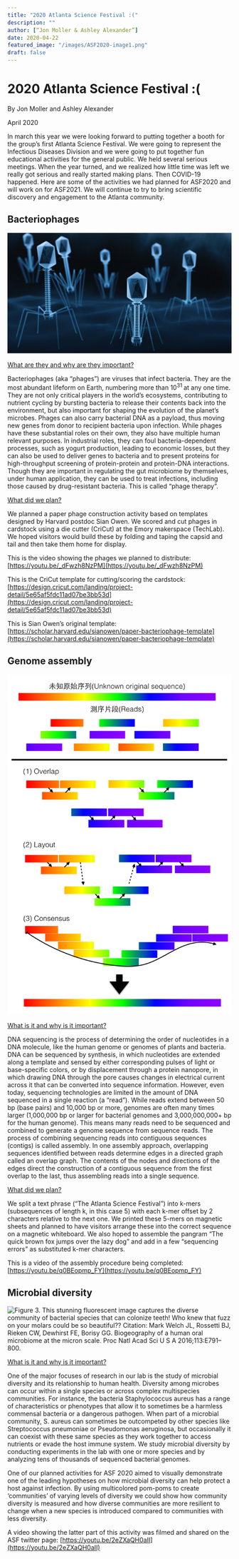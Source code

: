 ```yaml
---
title: "2020 Atlanta Science Festival :("
description: ""
author: [“Jon Moller & Ashley Alexander”]
date: 2020-04-22
featured_image: "/images/ASF2020-image1.png"
draft: false
---
```



# 2020 Atlanta Science Festival :(

By Jon Moller and Ashley Alexander

April 2020

In march this year we were looking forward to putting together a booth for the group’s first Atlanta Science Festival.  We were going to represent the Infectious Diseases Division and we were going to put together fun educational activities for the general public. We held several serious meetings.  When the year turned, and we realized how little time was left we really got serious and really started making plans.  Then COVID-19 happened.  Here are some of the activities we had planned for ASF2020 and will work on for ASF2021.  We will continue to try to bring scientific discovery and engagement to the Atlanta community. 


## Bacteriophages


![Figure 1: Phages attaching to the surface of a bacterial cell, sometimes only with tail fibers and other times with tail fibers and baseplate. Source: Gut Microbiota For Health/European Society of Neurogastroenterology and Motility.](/images/ASF2020-image1.png)


<span style="text-decoration:underline;">What are they and why are they important? </span>

Bacteriophages (aka “phages”) are viruses that infect bacteria.  They are the most abundant lifeform on Earth, numbering more than 10<sup>31 </sup>at any one time. They are not only critical players in the world’s ecosystems, contributing to nutrient cycling by bursting bacteria to release their contents back into the environment, but also important for shaping the evolution of the planet’s microbes. Phages can also carry bacterial DNA as a payload, thus moving new genes from donor to recipient bacteria upon infection. While phages have these substantial roles on their own, they also have multiple human relevant purposes. In industrial roles, they can foul bacteria-dependent processes, such as yogurt production, leading to economic losses, but they can also be used to deliver genes to bacteria and to present proteins for high-throughput screening of protein-protein and protein-DNA interactions. Though they are important in regulating the gut microbiome by themselves, under human application, they can be used to treat infections, including those caused by drug-resistant bacteria. This is called “phage therapy”.

<span style="text-decoration:underline;">What did we plan? </span>

We planned a paper phage construction activity based on templates designed by Harvard postdoc Sian Owen. We scored and cut phages in cardstock using a die cutter (CriCut) at the Emory makerspace (TechLab). We hoped visitors would build these by folding and taping the capsid and tail and then take them home for display.

This is the video showing the phages we planned to distribute: [https://youtu.be/_dFwzh8NzPM](https://youtu.be/_dFwzh8NzPM)

This is the CriCut template for cutting/scoring the cardstock: [https://design.cricut.com/landing/project-detail/5e65af5fdc11ad07be3bb53d](https://design.cricut.com/landing/project-detail/5e65af5fdc11ad07be3bb53d)

This is Sian Owen’s original template: [https://scholar.harvard.edu/sianowen/paper-bacteriophage-template](https://scholar.harvard.edu/sianowen/paper-bacteriophage-template)


## Genome assembly

![Figure 2. Overlap-layout-consensus algorithm for sequence assembly. Source: Wikimedia Commons](/images/ASF2020-image2.png)

<span style="text-decoration:underline;">What is it and why is it important? </span>

DNA sequencing is the process of determining the order of nucleotides in a DNA molecule, like the human genome or genomes of plants and bacteria. DNA can be sequenced by synthesis, in which nucleotides are extended along a template and sensed by either corresponding pulses of light or base-specific colors, or by displacement through a protein nanopore, in which drawing DNA through the pore causes changes in electrical current across it that can be converted into sequence information. However, even today, sequencing technologies are limited in the amount of DNA sequenced in a single reaction (a “read”). While reads extend between 50 bp (base pairs) and 10,000 bp or more, genomes are often many times larger (1,000,000 bp or larger for bacterial genomes and 3,000,000,000+ bp for the human genome). This means many reads need to be sequenced and combined to generate a genome sequence from sequence reads. The process of combining sequencing reads into contiguous sequences (contigs) is called assembly. In one assembly approach, overlapping sequences identified between reads determine edges in a directed graph called an overlap graph. The contents of the nodes and directions of the edges direct the construction of a contiguous sequence from the first overlap to the last, thus assembling reads into a single sequence.

<span style="text-decoration:underline;">What did we plan? </span>

We split a text phrase (“The Atlanta Science Festival”) into k-mers (subsequences of length k, in this case 5) with each k-mer offset by 2 characters relative to the next one. We printed these 5-mers on magnetic sheets and planned to have visitors arrange these into the correct sequence on a magnetic whiteboard. We also hoped to assemble the pangram “The quick brown fox jumps over the lazy dog” and add in a few “sequencing errors” as substituted k-mer characters.

This is a video of the assembly procedure being completed: [https://youtu.be/q0BEopmp_FY](https://youtu.be/q0BEopmp_FY)


## Microbial diversity

![Figure 3. This stunning fluorescent image captures the diverse community of bacterial species that can colonize teeth! Who knew that fuzz on your molars could be so beautiful?? Citation: Mark Welch JL, Rossetti BJ, Rieken CW, Dewhirst FE, Borisy GG. Biogeography of a human oral microbiome at the micron scale. _Proc Natl Acad Sci U S A_ 2016;113:E791–800.](/images/ASF2020-image3.png)

<span style="text-decoration:underline;">What is it and why is it important? </span>

One of the major focuses of research in our lab is the study of microbial diversity and its relationship to human health. Diversity among microbes can occur within a single species or across complex multispecies communities. For instance, the bacteria Staphylococcus aureus has a range of characteristics or phenotypes that allow it to sometimes be a harmless commensal bacteria or a dangerous pathogen. When part of a microbial community, S. aureus can sometimes be outcompeted by other species like Streptococcus pneumoniae or Pseudomonas aeruginosa, but occasionally it can coexist with these same species as they work together to access nutrients or evade the host immune system. We study microbial diversity by conducting experiments in the lab with one or more species and by analyzing tens of thousands of sequenced bacterial genomes. 

One of our planned activities for ASF 2020 aimed to visually demonstrate one of the leading hypotheses on how microbial diversity can help protect a host against infection. By using multicolored pom-poms to create ‘communities’ of varying levels of diversity we could show how community diversity is measured and how diverse communities are more resilient to change when a new species is introduced compared to communities with less diversity. 

A video showing the latter part of this activity was filmed and shared on the ASF twitter page: [https://youtu.be/2eZXaQH0aII](https://youtu.be/2eZXaQH0aII)

